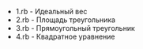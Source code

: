 * 1.rb - Идеальный вес
* 2.rb - Площадь треугольника
* 3.rb - Прямоугольный треугольник
* 4.rb - Квадратное уравнение

